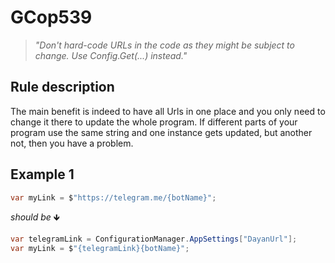 ﻿# GCop539

> *"Don't hard-code URLs in the code as they might be subject to change. Use Config.Get(...) instead."*


## Rule description
The main benefit is indeed to have all Urls in one place and you only need to change it there to update the whole program. 
If different parts of your program use the same string and one instance gets updated, but another not, then you have a problem.

## Example 1
```csharp
var myLink = $"https://telegram.me/{botName}";
```
*should be* 🡻

```csharp
var telegramLink = ConfigurationManager.AppSettings["DayanUrl"];
var myLink = $"{telegramLink}{botName}";
```

